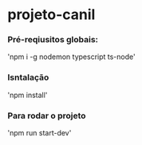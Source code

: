 # projeto-canil

### Pré-reqiusitos globais:
'npm i -g nodemon typescript ts-node'

### Isntalação
'npm install'

### Para rodar o projeto
'npm run start-dev'
